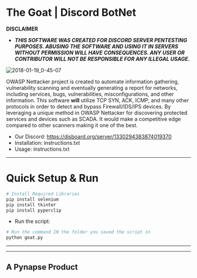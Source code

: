 The Goat | Discord BotNet
=========


**DISCLAIMER**

* ***THIS SOFTWARE WAS CREATED FOR DISCORD SERVER PENTESTING PURPOSES. ABUSING THE SOFTWARE AND USING IT IN SERVERS WITHOUT PERMISSION WILL HAVE CONSEQUENCES. ANY USER OR CONTRIBUTOR WILL NOT BE RESPONSIBLE FOR ANY ILLEGAL USAGE.***

![2018-01-19_0-45-07](https://i.gifer.com/origin/84/84d79f587caeee69caf306386ec3527d_w200.gif)

OWASP Nettacker project is created to automate information gathering, vulnerability scanning and eventually generating a report for networks, including services, bugs, vulnerabilities, misconfigurations, and other information. This software **will** utilize TCP SYN, ACK, ICMP, and many other protocols in order to detect and bypass Firewall/IDS/IPS devices. By leveraging a unique method in OWASP Nettacker for discovering protected services and devices such as SCADA. It would make a competitive edge compared to other scanners making it one of the best.


* Our Discord: https://disboard.org/server/1330294383874019370
* Installation: instructions.txt
* Usage: instructions.txt

____________
Quick Setup & Run
============
```bash
# Install Required Libraries
pip install selenium
pip install tkinter
pip install pyperclip
```
* Run the script:
```bash
# Run the command IN the folder you saved the script in
python goat.py
```
_____________

_____________
## A Pynapse Product

